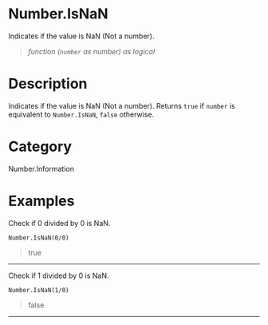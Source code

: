 ﻿# Number.IsNaN
Indicates if the value is NaN (Not a number).
> _function (<code>number</code> as number) as logical_
# Description 
Indicates if the value is NaN (Not a number). Returns <code>true</code> if <code>number</code> is equivalent to <code>Number.IsNaN</code>, <code>false</code> otherwise.

# Category 
Number.Information
# Examples 
Check if 0 divided by 0 is NaN.
```
Number.IsNaN(0/0)
```
> true
***
Check if 1 divided by 0 is NaN.
```
Number.IsNaN(1/0)
```
> false
***
